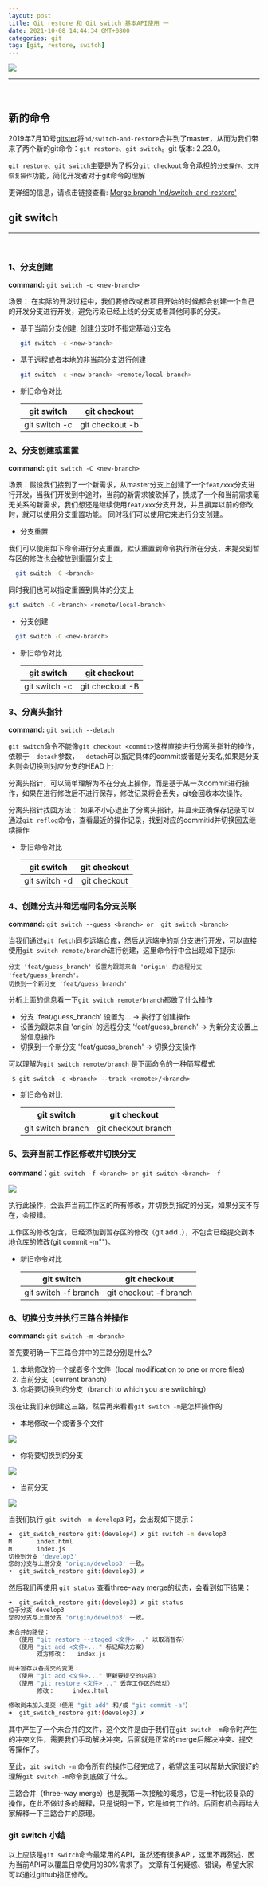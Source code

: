 ```yaml
---
layout: post
title: Git restore 和 Git switch 基本API使用 一
date: 2021-10-08 14:44:34 GMT+0800
categories: git
tag: [git, restore, switch]
---
```


<image src="/assets/images/git_restore_switch.png"/>
 
<br/>
<hr/>
<br/>

## 新的命令
  2019年7月10号[gitster]将`nd/switch-and-restore`合并到了master，从而为我们带来了两个新的git命令：`git restore`、`git switch`。git 版本: 2.23.0。

  `git restore`、`git switch`主要是为了拆分`git checkout`命令承担的`分支操作`、`文件恢复操作`功能，简化开发者对于git命令的理解


  更详细的信息，请点击链接查看: [Merge branch 'nd/switch-and-restore']


## git switch
----

<br/>

### 1、分支创建

**command:** `git switch -c <new-branch>`

场景： 在实际的开发过程中，我们要修改或者项目开始的时候都会创建一个自己的开发分支进行开发，避免污染已经上线的分支或者其他同事的分支。

- 基于当前分支创建, 创建分支时不指定基础分支名

  ```sh 
  git switch -c <new-branch>
  ```

- 基于远程或者本地的非当前分支进行创建

  ```sh
  git switch -c <new-branch> <remote/local-branch>
  ```
- 新旧命令对比  

  |  git switch   |   git checkout   |
  | :-----------: | :--------------: |
  | git switch -c | git checkout -b  |

### 2、分支创建或重置 

**command:** `git switch -C <new-branch>`

场景：假设我们接到了一个新需求，从master分支上创建了一个`feat/xxx`分支进行开发，当我们开发到中途时，当前的新需求被砍掉了，换成了一个和当前需求毫无关系的新需求，我们想还是继续使用`feat/xxx`分支开发，并且摒弃以前的修改时，就可以使用分支重置功能。
同时我们可以使用它来进行分支创建。

- 分支重置

我们可以使用如下命令进行分支重置，默认重置到命令执行所在分支，未提交到暂存区的修改也会被放到重置分支上

```sh
  git switch -C <branch>
```

同时我们也可以指定重置到具体的分支上

```sh
git switch -C <branch> <remote/local-branch>
```

- 分支创建

```sh
  git switch -C <new-branch>
```

- 新旧命令对比  

  |  git switch   |   git checkout   |
  | :-----------: | :--------------: |
  | git switch -c | git checkout -B  |


### 3、分离头指针

**command:** `git switch --detach`

`git switch`命令不能像`git checkout <commit>`这样直接进行分离头指针的操作，依赖于`--detach`参数，`--detach`可以指定具体的commit或者是分支名,如果是分支名则会切换到对应分支的HEAD上;

分离头指针，可以简单理解为不在分支上操作，而是基于某一次commit进行操作，如果在进行修改后不进行保存，修改记录将会丢失，git会回收本次操作。

分离头指针找回方法： 如果不小心退出了分离头指针，并且未正确保存记录可以通过`git reflog`命令，查看最近的操作记录，找到对应的commitid并切换回去继续操作

- 新旧命令对比  

  |  git switch            |   git checkout         |
  | :-----------:          | :--------------:       |
  | git switch -d <commit> | git checkout <commit>  |


### 4、创建分支并和远端同名分支关联

**command:** `git switch --guess <branch> or  git switch <branch>`

当我们通过`git fetch`同步远端仓库，然后从远端中的新分支进行开发，可以直接使用`git switch remote/branch`进行创建，这里命令行中会出现如下提示:

```
分支 'feat/guess_branch' 设置为跟踪来自 'origin' 的远程分支 'feat/guess_branch'。
切换到一个新分支 'feat/guess_branch'
```

 分析上面的信息看一下`git switch remote/branch`都做了什么操作
 - 分支 'feat/guess_branch' 设置为... -> 执行了创建操作
 - 设置为跟踪来自 'origin' 的远程分支 'feat/guess_branch' -> 为新分支设置上游信息操作
 - 切换到一个新分支 'feat/guess_branch' -> 切换分支操作
 
 可以理解为`git switch remote/branch` 是下面命令的一种简写模式
 ```
  $ git switch -c <branch> --track <remote>/<branch>
 ```
- 新旧命令对比  

  |  git switch         |   git checkout       |
  | :-----------:       | :--------------:     |
  | git switch branch   | git checkout branch  |

### 5、丢弃当前工作区修改并切换分支

**command**：`git switch -f <branch> or git switch <branch> -f`

<image src="/assets/images/working_tree&staging_area.png"/>
<br/>

执行此操作，会丢弃当前工作区的所有修改，并切换到指定的分支，如果分支不存在，会报错。

工作区的修改包含，已经添加到暂存区的修改（git add .），不包含已经提交到本地仓库的修改(git commit -m"")。

- 新旧命令对比  

  |  git switch            |   git checkout          |
  | :-----------:          | :--------------:        |
  | git switch -f branch   | git checkout -f branch  |

### 6、切换分支并执行三路合并操作

**command:** `git switch -m <branch>`

首先要明确一下三路合并中的三路分别是什么?

1. 本地修改的一个或者多个文件（local modification to one or more files)
2. 当前分支（current branch）
3. 你将要切换到的分支（branch to which you are switching）

现在让我们来创建这三路，然后再来看看`git switch -m`是怎样操作的

- 本地修改一个或者多个文件
<image src="/assets/images/git_three_way_merge_1.png"/>

- 你将要切换到的分支
<image src="/assets/images/git_three_way_merge_2.png"/>

- 当前分支
<image src="/assets/images/git_three_way_merge_3.png"/>

当我们执行 `git switch -m develop3` 时，会出现如下提示：

```sh
➜  git_switch_restore git:(develop4) ✗ git switch -m develop3
M       index.html
M       index.js
切换到分支 'develop3'
您的分支与上游分支 'origin/develop3' 一致。
➜  git_switch_restore git:(develop3) ✗ 
```

然后我们再使用 `git status` 查看three-way merge的状态，会看到如下结果：

```sh
➜  git_switch_restore git:(develop3) ✗ git status
位于分支 develop3
您的分支与上游分支 'origin/develop3' 一致。

未合并的路径：
  （使用 "git restore --staged <文件>..." 以取消暂存）
  （使用 "git add <文件>..." 标记解决方案）
        双方修改：   index.js

尚未暂存以备提交的变更：
  （使用 "git add <文件>..." 更新要提交的内容）
  （使用 "git restore <文件>..." 丢弃工作区的改动）
        修改：     index.html

修改尚未加入提交（使用 "git add" 和/或 "git commit -a"）
➜  git_switch_restore git:(develop3) ✗ 
```

其中产生了一个未合并的文件，这个文件是由于我们在`git switch -m`命令时产生的冲突文件，需要我们手动解决冲突，后面就是正常的merge后解决冲突、提交等操作了。

至此，`git switch -m` 命令所有的操作已经完成了，希望这里可以帮助大家很好的理解`git switch -m`命令到底做了什么。

三路合并（three-way merge）也是我第一次接触的概念，它是一种比较复杂的操作，在此不做过多的解释，只是说明一下，它是如何工作的。后面有机会再给大家解释一下三路合并的原理。

### git switch 小结

以上应该是`git switch`命令最常用的API，虽然还有很多API，这里不再赘述，因为当前API可以覆盖日常使用的80%需求了。
文章有任何疑惑、错误，希望大家可以通过github指正修改。

[Merge branch 'nd/switch-and-restore']: https://github.com/git/git/commit/f496b064fc1135e0dded7f93d85d72eb0b302c22
[gitster]: https://github.com/gitster
[git switch]: https://git-scm.com/docs/git-switch
